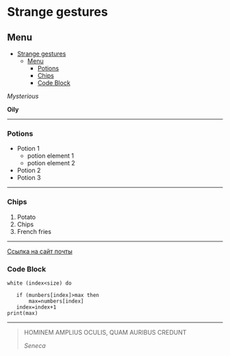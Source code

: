 # Strange gestures

## Menu

- [Strange gestures](#strange-gestures)
  - [Menu](#menu)
    - [Potions](#potions)
    - [Chips](#chips)
    - [Code Block](#code-block)

 *Mysterious*  

 **Oily**

 ---
 ### Potions
 * Potion 1
   * potion element 1
   * potion element 2
 * Potion 2
 * Potion 3
  
  ---
  ### Chips
  1. Potato
  2. Chips
  3. French fries

 ---
 [Ссылка на сайт почты](https://mail.ru/)  

 ### Code Block

 ```
 white (index<size) do

    if (munbers[index]>max then
        max=numbers[index]
    index=index+1
print(max)
```

---
>HOMINEM AMPLIUS OCULIS, QUAM AURIBUS CREDUNT
>
> *Seneca*
> 